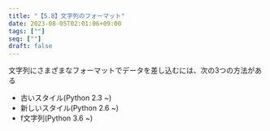 ```yaml
---
title: "【5.8】文字列のフォーマット"
date: 2023-08-05T02:01:06+09:00
tags: [""]
seq: [""]
draft: false
---
```


文字列にさまざまなフォーマットでデータを差し込むには、次の3つの方法がある
- 古いスタイル(Python 2.3 ~)
- 新しいスタイル(Python 2.6 ~)
- f文字列(Python 3.6 ~)